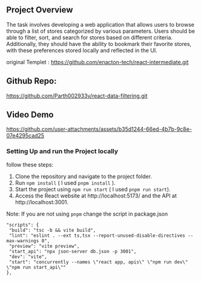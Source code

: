 ## Project Overview

The task involves developing a web application that allows users to browse through a list of stores categorized by various parameters. Users should be able to filter, sort, and search for stores based on different criteria. Additionally, they should have the ability to bookmark their favorite stores, with these preferences stored locally and reflected in the UI.

original Templet : https://github.com/enacton-tech/react-intermediate.git

## Github Repo:
https://github.com/Parth002933v/react-data-filtering.git

## Video Demo
https://github.com/user-attachments/assets/b35d1244-66ed-4b7b-9c8e-07e4295cad25








### Setting Up and run the Project locally

follow these steps:

1. Clone the repository and navigate to the project folder.
2. Run `npm install` ( I used `pnpm install` ).
3. Start the project using `npm run start` ( I used `pnpm run start`).
4. Access the React website at http://localhost:5173/ and the API at http://localhost:3001.

Note: 
  If you are not using `pnpm` change the script in package.json
  
   ```
  "scripts": {
    "build": "tsc -b && vite build",
    "lint": "eslint . --ext ts,tsx --report-unused-disable-directives --max-warnings 0",
    "preview": "vite preview",
    "start_api": "npx json-server db.json -p 3001",
    "dev": "vite",
    "start": "concurrently --names \"react app, apis\" \"npm run dev\"  \"npm run start_api\""
  },
```
